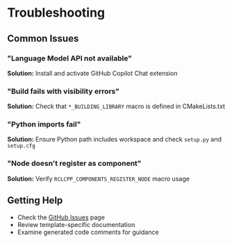 # Troubleshooting

## Common Issues

### "Language Model API not available"
**Solution:** Install and activate GitHub Copilot Chat extension

### "Build fails with visibility errors"
**Solution:** Check that `*_BUILDING_LIBRARY` macro is defined in CMakeLists.txt

### "Python imports fail"
**Solution:** Ensure Python path includes workspace and check `setup.py` and `setup.cfg`

### "Node doesn't register as component"
**Solution:** Verify `RCLCPP_COMPONENTS_REGISTER_NODE` macro usage

## Getting Help

- Check the [GitHub Issues](https://github.com/Ranch-Hand-Robotics/rde-creator/issues) page
- Review template-specific documentation
- Examine generated code comments for guidance